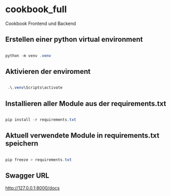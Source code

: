 # cookbook_full

Cookbook Frontend und Backend

## Erstellen einer python virtual environment

```powershell

python -m venv .venv

```

## Aktivieren der enviroment

```powershell

 .\.venv\Scripts\activate

```

## Installieren aller Module aus der requirements.txt

```powershell

pip install -r requirements.txt

```

## Aktuell verwendete Module in requirements.txt speichern

```powershell

pip freeze > requirements.txt

```

## Swagger URL

http://127.0.0.1:8000/docs
